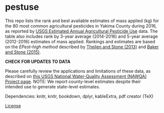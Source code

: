 # pestuse

This repo lists the rank and best available estimates of mass applied (kg) for the 80 most common agricultural pesticides in Yakima County during 2016, as reported by [USGS Estimated Annual Agricultural Pesticide Use](https://water.usgs.gov/nawqa/pnsp/usage/maps/county-level/) data. The table also includes rank by 3-year average (2014-2016) and 5-year average (2012-2016) estimates of mass applied. Rankings and estimates are based on the *EPest-high method* described by [Theilen and Stone (2013)](https://pubs.usgs.gov/sir/2013/5009/) and [Baker and Stone (2015)](https://pubs.usgs.gov/ds/0907/).

**CHECK FOR UPDATES TO DATA**

Please carefully review the applications and limitations of these data, as described on [this USGS National Water-Quality Assessment (NAWQA) Project page](https://water.usgs.gov/nawqa/pnsp/usage/maps/about.php). NOTE: We report county-level estimates despite their intended use to generate state-level estimates.

Dependencies: knitr, knitr, bookdown, dplyr, kableExtra, pdf creator (TeX)

[License](https://github.com/eddiekasner/pestuse/blob/master/LICENSE)
